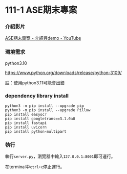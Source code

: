 # 111-1 ASE期末專案

### **介紹影片**

[ASE期末專案 - 介紹與demo - YouTube](https://youtu.be/6XQ-pHkijRs)

### **環境需求**

python3.10 

https://www.python.org/downloads/release/python-3109/

註：使用python3.11可能會出錯

### **dependency library install**

```
python3 -m pip install --upgrade pip
python3 -m pip install --upgrade Pillow
pip install easyocr
pip install googletrans==3.1.0a0
pip install fastapi
pip install uvicorn
pip install python-multipart
```

### **執行**

執行`server.py`，瀏覽器中輸入`127.0.0.1:8001`即可運行。

在terminal中`ctrl+c`停止運行。


